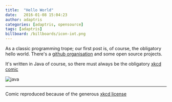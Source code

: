 ```yaml
---
title:  "Hello World"
date:   2016-01-08 15:04:23
author: adaptris
categories: [adaptris, opensource]
tags: [adaptris]
billboard: /billboards/icon-iot.png
---
```


As a classic programming trope; our first post is, of course, the obligatory hello world. There's a [github organisation][] and some open source projects.

<!-- more -->
It's written in Java of course, so there must always be the obligatory [xkcd comic](http://xkcd.com)

![java](https://imgs.xkcd.com/comics/golden_hammer.png)

---
Comic reproduced because of the generous [xkcd license](http://xkcd.com/license.html)

[github organisation]:      http://github.com/adaptris
